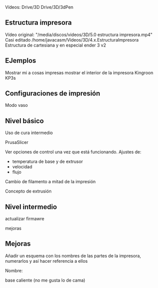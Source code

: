 
Vídeos:
Drive/3D
Drive/3D/3dPen 

## Estructura impresora

Vídeo original: "/media/discos/videos/3D/5.0 estructura impresora.mp4"
Casi editado /home/javacasm/Vídeos/3D/4.x.EstructuraImpresora
Estructura de cartesiana y en especial ender 3 v2

## EJemplos

Mostrar mi a cosas impresas
mostrar el interior de la impresora Kingroon KP3s


## Configuraciones de impresión

Modo vaso



## Nivel básico

Uso de cura intermedio

PrusaSlicer

Ver opciones de control una vez que está funcionando. Ajustes de: 
* temperatura de base y de extrusor
* velocidad
* flujo

Cambio de filamento a mitad de la impresión

Concepto de extrusión

## Nivel intermedio

actualizar firmawre

mejoras

## Mejoras


Añadir un esquema con los nombres de las partes de la impresora, numerarlos y así hacer referencia a ellos

Nombre:

base caliente (no me gusta lo de cama)
